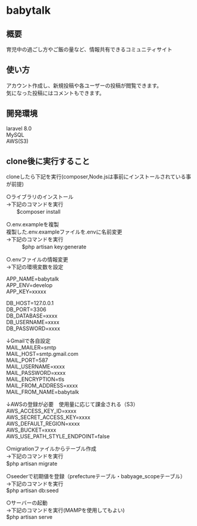 # babytalk

## 概要

育児中の過ごし方やご飯の量など、情報共有できるコミュニティサイト

## 使い方

アカウント作成し、新規投稿や各ユーザーの投稿が閲覧できます。<br>
気になった投稿にはコメントもできます。

## 開発環境

laravel 8.0<br>
MySQL<br>
AWS(S3)<br>

## clone後に実行すること

cloneしたら下記を実行(composer,Node.jsは事前にインストールされている事が前提)<br>

○ライブラリのインストール<br>
→下記のコマンドを実行<br>
　　$composer install <br>

○.env.exampleを複製<br>
複製した.env.exampleファイルを.envに名前変更<br>
→下記のコマンドを実行<br>
　　　$php artisan key:generate<br>

○.envファイルの情報変更<br>
→下記の環境変数を設定<br>

APP_NAME=babytalk<br>
APP_ENV=develop<br>
APP_KEY=xxxxx<br>

DB_HOST=127.0.0.1<br>
DB_PORT=3306<br>
DB_DATABASE=xxxx<br>
DB_USERNAME=xxxx<br>
DB_PASSWORD=xxxx<br>

↓Gmailで各自設定<br>
MAIL_MAILER=smtp<br>
MAIL_HOST=smtp.gmail.com<br>
MAIL_PORT=587<br>
MAIL_USERNAME=xxxx<br>
MAIL_PASSWORD=xxxx<br>
MAIL_ENCRYPTION=tls<br>
MAIL_FROM_ADDRESS=xxxx<br>
MAIL_FROM_NAME=babytalk<br>

↓AWSの登録が必要　使用量に応じて課金される（S3）<br>
AWS_ACCESS_KEY_ID=xxxx<br>
AWS_SECRET_ACCESS_KEY=xxxx<br>
AWS_DEFAULT_REGION=xxxx<br>
AWS_BUCKET=xxxx<br>
AWS_USE_PATH_STYLE_ENDPOINT=false<br>

○migrationファイルからテーブル作成<br>
→下記のコマンドを実行<br>
 $php artisan migrate　<br>

○seederで初期値を登録（prefectureテーブル・babyage_scopeテーブル）<br>
→下記のコマンドを実行<br>
$php artisan db:seed<br>

○サーバーの起動<br>
→下記のコマンドを実行(MAMPを使用してもよい)<br>
$php artisan serve<br>
